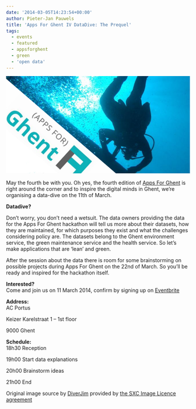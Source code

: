 ```yaml
---
date: '2014-03-05T14:23:54+00:00'
author: Pieter-Jan Pauwels
title: 'Apps For Ghent IV DataDive: The Prequel'
tags:
  - events
  - featured
  - appsforghent
  - green
  - 'open data'
---
```


![Datadive](Datadive.png)

May the fourth be with you. Oh yes, the fourth edition of [Apps For Ghent](http://appsforghent.be/) is right around the corner and to inspire the digital minds in Ghent, we’re organising a data-dive on the 11th of March.

**Datadive?**

Don’t worry, you don’t need a wetsuit. The data owners providing the data for the Apps For Ghent hackathon will tell us more about their datasets, how they are maintained, for which purposes they exist and what the challenges considering policy are. The datasets belong to the Ghent environment service, the green maintenance service and the health service. So let’s make applications that are ‘lean’ and green.

After the session about the data there is room for some brainstorming on possible projects during Apps For Ghent on the 22nd of March. So you’ll be ready and inspired for the hackathon itself.

**Interested?**  
Come and join us on 11 March 2014, confirm by signing up on [Eventbrite](http://www.eventbrite.com/e/datadive-data-voor-een-duurzaam-gent-tickets-10799574819)

**Address:**  
AC Portus

Keizer Karelstraat 1 – 1st floor

9000 Ghent

**Schedule:**  
18h30 Reception

19h00 Start data explanations

20h00 Brainstorm ideas

21h00 End

Original image source by [DiverJim](http://www.sxc.hu/photo/1295077) provided by [the SXC Image Licence agreement](http://www.sxc.hu/help/7_2)
